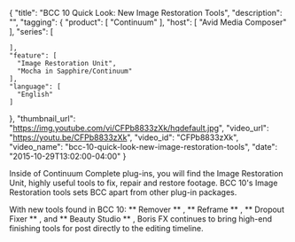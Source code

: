 {
  "title": "BCC 10 Quick Look: New Image Restoration Tools",
  "description": "",
  "tagging": {
    "product": [
      "Continuum"
    ],
    "host": [
      "Avid Media Composer"
    ],
    "series": [

    ],
    "feature": [
      "Image Restoration Unit",
      "Mocha in Sapphire/Continuum"
    ],
    "language": [
      "English"
    ]
  },
  "thumbnail_url": "https://img.youtube.com/vi/CFPb8833zXk/hqdefault.jpg",
  "video_url": "https://youtu.be/CFPb8833zXk",
  "video_id": "CFPb8833zXk",
  "video_name": "bcc-10-quick-look-new-image-restoration-tools",
  "date": "2015-10-29T13:02:00-04:00"
}

Inside of Continuum Complete plug-ins, you will find the Image Restoration
Unit, highly useful tools to fix, repair and restore footage. BCC 10's Image
Restoration tools sets BCC apart from other plug-in packages.

With new tools found in BCC 10: ** Remover ** , ** Reframe ** , ** Dropout
Fixer ** , and ** Beauty Studio ** , Boris FX continues to bring high-end
finishing tools for post directly to the editing timeline.




